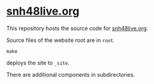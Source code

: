 # [snh48live.org](https://snh48live.org/)

This repository hosts the source code for [snh48live.org](https://snh48live.org/).

Source files of the website root are in `root`.

```
make
```

deploys the site to `_site`.

There are additional components in subdirectories.
